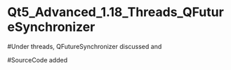 # Qt5_Advanced_1.18_Threads_QFutureSynchronizer

#Under threads, QFutureSynchronizer discussed and

#SourceCode added
